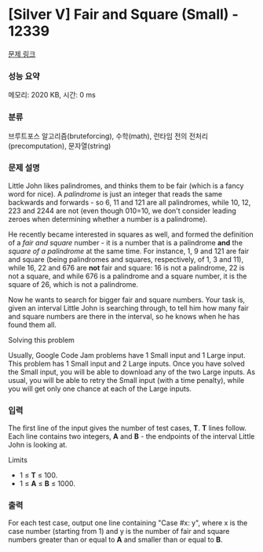 # [Silver V] Fair and Square (Small) - 12339 

[문제 링크](https://www.acmicpc.net/problem/12339) 

### 성능 요약

메모리: 2020 KB, 시간: 0 ms

### 분류

브루트포스 알고리즘(bruteforcing), 수학(math), 런타임 전의 전처리(precomputation), 문자열(string)

### 문제 설명

<p>Little John likes palindromes, and thinks them to be fair (which is a fancy word for nice). A <em>palindrome</em> is just an integer that reads the same backwards and forwards - so 6, 11 and 121 are all palindromes, while 10, 12, 223 and 2244 are not (even though 010=10, we don't consider leading zeroes when determining whether a number is a palindrome).</p>

<p>He recently became interested in squares as well, and formed the definition of a <em>fair and square</em> number - it is a number that is a palindrome <strong>and</strong> the <em>square of a palindrome</em> at the same time. For instance, 1, 9 and 121 are fair and square (being palindromes and squares, respectively, of 1, 3 and 11), while 16, 22 and 676 are <strong>not</strong> fair and square: 16 is not a palindrome, 22 is not a square, and while 676 is a palindrome and a square number, it is the square of 26, which is not a palindrome.</p>

<p>Now he wants to search for bigger fair and square numbers. Your task is, given an interval Little John is searching through, to tell him how many fair and square numbers are there in the interval, so he knows when he has found them all.</p>

<p>Solving this problem</p>

<p>Usually, Google Code Jam problems have 1 Small input and 1 Large input. This problem has 1 Small input and 2 Large inputs. Once you have solved the Small input, you will be able to download any of the two Large inputs. As usual, you will be able to retry the Small input (with a time penalty), while you will get only one chance at each of the Large inputs.</p>

### 입력 

 <p>The first line of the input gives the number of test cases, <strong>T</strong>. <strong>T</strong> lines follow. Each line contains two integers, <strong>A</strong> and <strong>B</strong> - the endpoints of the interval Little John is looking at.</p>

<p>Limits</p>

<ul>
	<li>1 ≤ <strong>T</strong> ≤ 100.</li>
	<li>1 ≤ <strong>A</strong> ≤ <strong>B</strong> ≤ 1000.</li>
</ul>

### 출력 

 <p>For each test case, output one line containing "Case #x: y", where x is the case number (starting from 1) and y is the number of fair and square numbers greater than or equal to <strong>A</strong> and smaller than or equal to <strong>B</strong>.</p>


